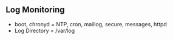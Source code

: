## Log Monitoring
- boot, chronyd = NTP, cron, maillog, secure, messages, httpd
- Log Directory = /var/log



